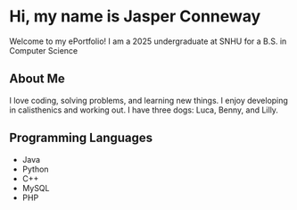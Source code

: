 # Hi, my name is Jasper Conneway
Welcome to my ePortfolio! I am a 2025 undergraduate at SNHU for a B.S. in Computer Science

## About Me
I love coding, solving problems, and learning new things. 
I enjoy developing in calisthenics and working out.
I have three dogs: Luca, Benny, and Lilly.

## Programming Languages
- Java
- Python
- C++
- MySQL
- PHP
